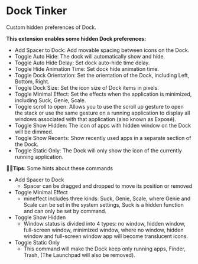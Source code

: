 # Dock Tinker

Custom hidden preferences of Dock.

**This extension enables some hidden Dock preferences:**

- Add Spacer to Dock: Add movable spacing between icons on the Dock.
- Toggle Auto Hide: The dock will automatically show and hide.
- Toggle Auto Hide Delay: Set dock auto-hide time delay.
- Toggle Hide Animation Time: Set dock hide animation time.
- Toggle Dock Orientation: Set the orientation of the Dock, including Left, Bottom, Right.
- Toggle Dock Size: Set the icon size of Dock items in pixels.
- Toggle Minimal Effect: Set the effects when the application is minimized, including Suck, Genie, Scale.
- Toggle scroll to open: Allows you to use the scroll up gesture to open the stack or use the same gesture on a running application to display all windows associated with that application (also known as Exposé).
- Toggle Show Hidden: The icon of apps with hidden window on the Dock will be dimmed.
- Toggle Show Recents: Show recently used apps in a separate section of the Dock.
- Toggle Static Only: The Dock will only show the icon of the currently running application.

**🌟🌟Tips**: Some hints about these commands

- Add Spacer to Dock
  - Spacer can be dragged and dropped to move its position or removed
- Toggle Minimal Effect
  - mineffect includes three kinds: Suck, Genie, Scale, where Genie and Scale can be set in the system settings, Suck is a hidden function and can only be set by command.
- Toggle Show Hidden
  - Window status is divided into 4 types: no window, hidden window, full-screen window, minimized window, where no window, hidden window and full-screen window app will become translucent icons.
- Toggle Static Only
  - This command will make the Dock keep only running apps, Finder, Trash, (The Launchpad will also be removed).
